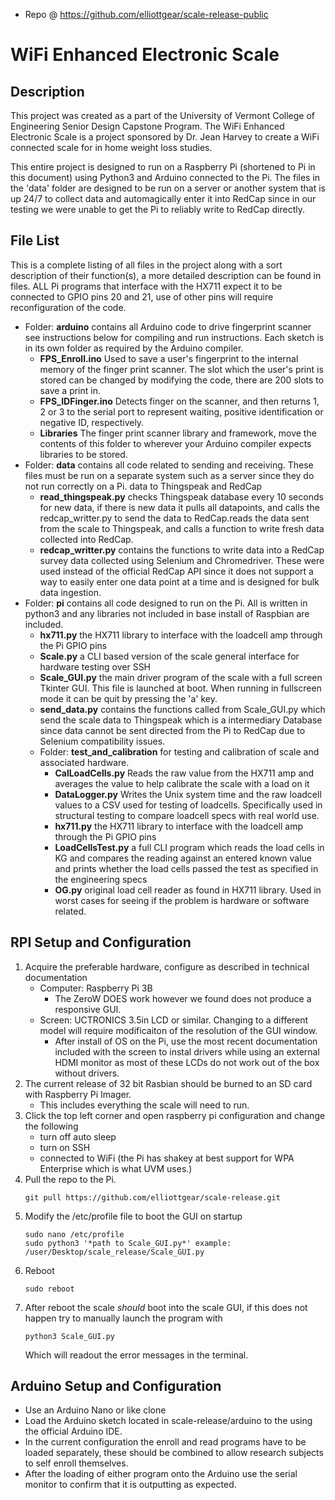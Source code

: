 - Repo @ https://github.com/elliottgear/scale-release-public
# WiFi Enhanced Electronic Scale

## Description
This project was created as a part of the University of Vermont College of Engineering
Senior Design Capstone Program. The WiFi Enhanced Electronic Scale is a project sponsored
by Dr. Jean Harvey to create a WiFi connected scale for in home weight loss studies.

This entire project is designed to run on a Raspberry Pi (shortened to Pi in this document) using Python3 and Arduino 
connected to the Pi. The files in the 'data' folder are designed to be run on a server or another system
that is up 24/7 to collect data and automagically enter it into RedCap since in our testing 
we were unable to get the Pi to reliably write to RedCap directly. 

## File List
This is a complete listing of all files in the project along with a sort description of their
function(s), a more detailed description can be found in files. ALL Pi programs that interface with the
HX711 expect it to be connected to GPIO pins 20 and 21, use of other pins will require reconfiguration
of the code.
- Folder: **arduino** contains all Arduino code to drive fingerprint scanner see instructions below for compiling and run
instructions. Each sketch is in its own folder as required by the Arduino compiler.
    - **FPS_Enroll.ino** Used to save a user's fingerprint to the internal memory of the finger print scanner. The slot
    which the user's print is stored can be changed by modifying the code, there are 200 slots to save a print in.
    - **FPS_IDFinger.ino** Detects finger on the scanner, and then returns 1, 2 or 3 to the serial port to represent waiting,
    positive identification or negative ID, respectively. 
    - **Libraries** The finger print scanner library and framework, move the contents of this folder to wherever
    your Arduino compiler expects libraries to be stored.
- Folder: **data** contains all code related to sending and receiving. These files must be run on a 
separate system such as a server since they do not run correctly on a Pi.
data to Thingspeak and RedCap
    - **read_thingspeak.py** checks Thingspeak database every 10 seconds for new data, if
    there is new data it pulls all datapoints, and calls the redcap_writter.py to send the data
    to RedCap.reads the data sent from the scale to Thingspeak, and calls a function to write fresh
    data collected into RedCap.
    - **redcap_writter.py** contains the functions to write data into a RedCap survey data collected
    using Selenium and Chromedriver. These were used instead of the official RedCap API since it does not
    support a way to easily enter one data point at a time and is designed for bulk data ingestion. 
- Folder: **pi** contains all code designed to run on the Pi. All is written in python3 and any 
libraries not included in base install of Raspbian are included.
    - **hx711.py** the HX711 library to interface with the loadcell amp through the Pi
    GPIO pins
    - **Scale.py** a CLI based version of the scale general interface for hardware testing over SSH
    - **Scale_GUI.py** the main driver program of the scale with a full screen Tkinter GUI. 
    This file is launched at boot. When running in fullscreen mode it can be quit by pressing the 'a' key.
    - **send_data.py** contains the functions called from Scale_GUI.py which send
    the scale data to Thingspeak which is a intermediary Database since data cannot
    be sent directed from the Pi to RedCap due to Selenium compatibility issues.
    - Folder: **test_and_calibration** for testing and calibration of scale and associated hardware. 
        - **CalLoadCells.py** Reads the raw value from the HX711 amp and averages the value to help
        calibrate the scale with a load on it
        - **DataLogger.py** Writes the Unix system time and the raw loadcell values to a CSV used for 
        testing of loadcells. Specifically used in structural testing to compare loadcell specs with real
        world use. 
        - **hx711.py** the HX711 library to interface with the loadcell amp through the Pi
        GPIO pins
        - **LoadCellsTest.py** a full CLI program which reads the load cells in KG and compares the reading against
        an entered known value and prints whether the load cells passed the test as specified in the engineering
        specs
        - **OG.py** original load cell reader as found in HX711 library. Used in worst cases for seeing if the problem is
        hardware or software related. 
## RPI Setup and Configuration
1. Acquire the preferable hardware, configure as described in technical documentation
    - Computer: Raspberry Pi 3B
        - The ZeroW DOES work however we found does not produce a
        responsive GUI. 
    - Screen: UCTRONICS 3.5in LCD or similar. Changing to a different model will require modificaiton of the resolution
    of the GUI window.
        - After install of OS on the Pi, use the most recent documentation
         included with the screen to instal drivers while using an external HDMI
         monitor as most of these LCDs do not work out of the box without drivers.
2. The current release of 32 bit Rasbian should be burned to an
SD card with Raspberry Pi Imager.
    - This includes everything the scale will need to run.
3. Click the top left corner and open raspberry pi configuration and
change the following
    - turn off auto sleep
    - turn on SSH
    - connected to WiFi (the Pi has shakey at best support for WPA Enterprise which
    is what UVM uses.)
4. Pull the repo to the Pi. 
    ```
    git pull https://github.com/elliottgear/scale-release.git
    ```
5. Modify the /etc/profile file to boot the GUI on startup
    ```
   sudo nano /etc/profile
   sudo python3 '*path to Scale_GUI.py*' example: /user/Desktop/scale_release/Scale_GUI.py
   ```
6. Reboot
    ```
    sudo reboot
    ```
7. After reboot the scale *should* boot into the scale GUI, if this does not happen try to manually launch the program with
    ```
   python3 Scale_GUI.py
   ```
    Which will readout the error messages in the terminal.


## Arduino Setup and Configuration
- Use an Arduino Nano or like clone
- Load the Arduino sketch located in scale-release/arduino to the using the official Arduino IDE.
- In the current configuration the enroll and read programs have to be loaded separately, these should be combined to allow
research subjects to self enroll themselves. 
- After the loading of either program onto the Arduino use the serial monitor to confirm that it is outputting as expected.

